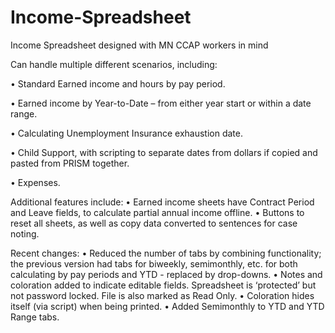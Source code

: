 # Income-Spreadsheet
Income Spreadsheet designed with MN CCAP workers in mind

Can handle multiple different scenarios, including:

•	Standard Earned income and hours by pay period.

•	Earned income by Year-to-Date – from either year start or within a date range.

•	Calculating Unemployment Insurance exhaustion date.

•	Child Support, with scripting to separate dates from dollars if copied and pasted from PRISM together.

•	Expenses.

Additional features include:
•	Earned income sheets have Contract Period and Leave fields, to calculate partial annual income offline.
•	Buttons to reset all sheets, as well as copy data converted to sentences for case noting.

Recent changes:
•	Reduced the number of tabs by combining functionality; the previous version had tabs for biweekly, semimonthly, etc. for both calculating by pay periods and YTD - replaced by drop-downs.
•	Notes and coloration added to indicate editable fields. Spreadsheet is ‘protected’ but not password locked. File is also marked as Read Only.
•	Coloration hides itself (via script) when being printed.
•	Added Semimonthly to YTD and YTD Range tabs.

